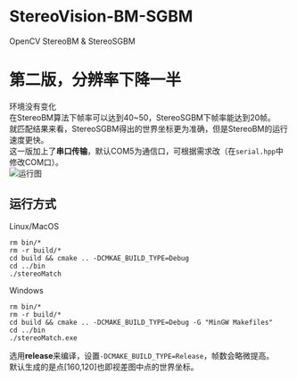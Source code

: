 # StereoVision-BM-SGBM
OpenCV StereoBM &amp; StereoSGBM
# 第二版，分辨率下降一半
环境没有变化  
在StereoBM算法下帧率可以达到40~50，StereoSGBM下帧率能达到20帧。  
就匹配结果来看，StereoSGBM得出的世界坐标更为准确，但是StereoBM的运行速度更快。  
这一版加上了**串口传输**，默认COM5为通信口，可根据需求改（在`serial.hpp`中修改COM口）。    
![运行图](https://raw.githubusercontent.com/parker-int64/StereoVision-BM-SGBM/stereoMatch-0.2.0/data/Debug_running.png)

## 运行方式
Linux/MacOS  
```SHELL
rm bin/*
rm -r build/*
cd build && cmake .. -DCMKAE_BUILD_TYPE=Debug
cd ../bin
./stereoMatch
```
Windows
```SHELL
rm bin/*
rm -r build/*
cd build && cmake .. -DCMAKE_BUILD_TYPE=Debug -G "MinGW Makefiles"
cd ../bin
./stereoMatch.exe
```
选用**release**来编译，设置`-DCMAKE_BUILD_TYPE=Release`，帧数会略微提高。  
默认生成的是点[160,120]也即视差图中点的世界坐标。
